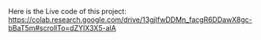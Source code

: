 Here is the Live code of this project: https://colab.research.google.com/drive/13gjIfwDDMn_facgR6DDawX8gc-bBaT5m#scrollTo=dZYIX3X5-alA
